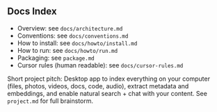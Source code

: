 ## Docs Index

- Overview: see `docs/architecture.md`
- Conventions: see `docs/conventions.md`
- How to install: see `docs/howto/install.md`
- How to run: see `docs/howto/run.md`
- Packaging: see `package.md`
- Cursor rules (human readable): see `docs/cursor-rules.md`

Short project pitch: Desktop app to index everything on your computer (files, photos, videos, docs, code, audio), extract metadata and embeddings, and enable natural search + chat with your content. See `project.md` for full brainstorm.


